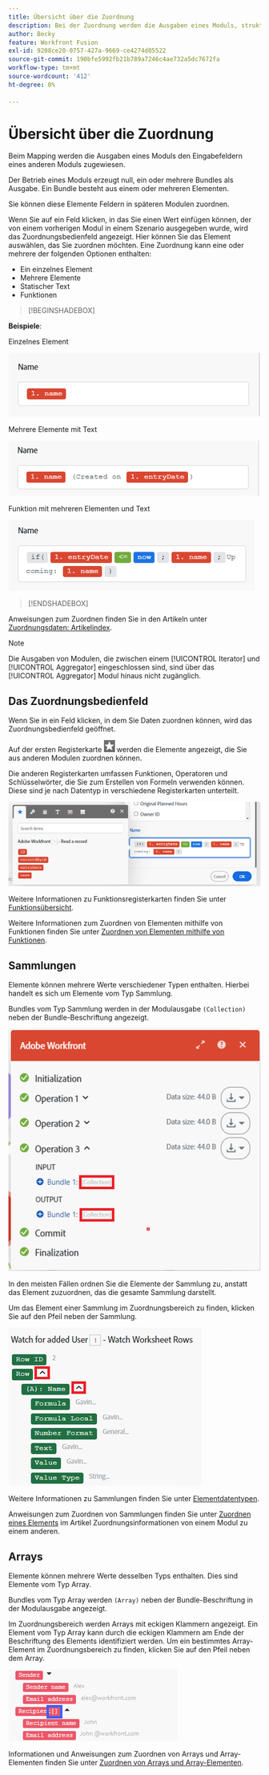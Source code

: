 ```yaml
---
title: Übersicht über die Zuordnung
description: Bei der Zuordnung werden die Ausgaben eines Moduls, strukturiert in Elemente, den Eingabefeldern eines anderen Moduls zugewiesen.
author: Becky
feature: Workfront Fusion
exl-id: 9208ce20-0757-427a-9669-ce4274d05522
source-git-commit: 190bfe5992fb21b789a7246c4ae732a5dc7672fa
workflow-type: tm+mt
source-wordcount: '412'
ht-degree: 0%

---
```


# Übersicht über die Zuordnung

Beim Mapping werden die Ausgaben eines Moduls den Eingabefeldern eines anderen Moduls zugewiesen.

Der Betrieb eines Moduls erzeugt null, ein oder mehrere Bundles als Ausgabe. Ein Bundle besteht aus einem oder mehreren Elementen.

Sie können diese Elemente Feldern in späteren Modulen zuordnen.

Wenn Sie auf ein Feld klicken, in das Sie einen Wert einfügen können, der von einem vorherigen Modul in einem Szenario ausgegeben wurde, wird das Zuordnungsbedienfeld angezeigt. Hier können Sie das Element auswählen, das Sie zuordnen möchten. Eine Zuordnung kann eine oder mehrere der folgenden Optionen enthalten:

* Ein einzelnes Element
* Mehrere Elemente
* Statischer Text
* Funktionen

>[!BEGINSHADEBOX]

**Beispiele**:

Einzelnes Element

![](assets/map-single.png)

Mehrere Elemente mit Text

![](assets/map-multiple-with-text.png)

Funktion mit mehreren Elementen und Text

![](assets/map-formula-with-text.png)


>[!ENDSHADEBOX]


Anweisungen zum Zuordnen finden Sie in den Artikeln unter [Zuordnungsdaten: Artikelindex](/help/workfront-fusion/create-scenarios/map-data/map-data-toc.md).

>[!NOTE]
>
>Die Ausgaben von Modulen, die zwischen einem [!UICONTROL Iterator] und [!UICONTROL Aggregator] eingeschlossen sind, sind über das [!UICONTROL Aggregator] Modul hinaus nicht zugänglich.

## Das Zuordnungsbedienfeld

Wenn Sie in ein Feld klicken, in dem Sie Daten zuordnen können, wird das Zuordnungsbedienfeld geöffnet.

Auf der ersten Registerkarte ![](assets/toolbar-icon-functions-you-map-from-other-modules.png) werden die Elemente angezeigt, die Sie aus anderen Modulen zuordnen können.

Die anderen Registerkarten umfassen Funktionen, Operatoren und Schlüsselwörter, die Sie zum Erstellen von Formeln verwenden können. Diese sind je nach Datentyp in verschiedene Registerkarten unterteilt.

![](assets/mapping-panel-blank.png)


Weitere Informationen zu Funktionsregisterkarten finden Sie unter [Funktionsübersicht](/help/workfront-fusion/get-started-with-fusion/understand-fusion/function-overview.md).

Weitere Informationen zum Zuordnen von Elementen mithilfe von Funktionen finden Sie unter [Zuordnen von Elementen mithilfe von Funktionen](/help/workfront-fusion/create-scenarios/map-data/map-using-functions.md).

## Sammlungen

Elemente können mehrere Werte verschiedener Typen enthalten. Hierbei handelt es sich um Elemente vom Typ Sammlung.

Bundles vom Typ Sammlung werden in der Modulausgabe `(Collection)` neben der Bundle-Beschriftung angezeigt.

![](assets/collection.png)

In den meisten Fällen ordnen Sie die Elemente der Sammlung zu, anstatt das Element zuzuordnen, das die gesamte Sammlung darstellt.

Um das Element einer Sammlung im Zuordnungsbereich zu finden, klicken Sie auf den Pfeil neben der Sammlung.

![](assets/collection-dropdown.png)

Weitere Informationen zu Sammlungen finden Sie unter [Elementdatentypen](/help/workfront-fusion/references/mapping-panel/data-types/item-data-types.md).

Anweisungen zum Zuordnen von Sammlungen finden Sie unter [Zuordnen eines Elements](/help/workfront-fusion/create-scenarios/map-data/map-data-from-one-to-another.md#map-an-item) im Artikel Zuordnungsinformationen von einem Modul zu einem anderen.

## Arrays

Elemente können mehrere Werte desselben Typs enthalten. Dies sind Elemente vom Typ Array.

Bundles vom Typ Array werden `(Array)` neben der Bundle-Beschriftung in der Modulausgabe angezeigt.

Im Zuordnungsbereich werden Arrays mit eckigen Klammern angezeigt. Ein Element vom Typ Array kann durch die eckigen Klammern am Ende der Beschriftung des Elements identifiziert werden. Um ein bestimmtes Array-Element im Zuordnungsbereich zu finden, klicken Sie auf den Pfeil neben dem Array.

![](assets/array.png)

Informationen und Anweisungen zum Zuordnen von Arrays und Array-Elementen finden Sie unter [Zuordnen von Arrays und Array-Elementen](/help/workfront-fusion/create-scenarios/map-data/map-an-array.md).
